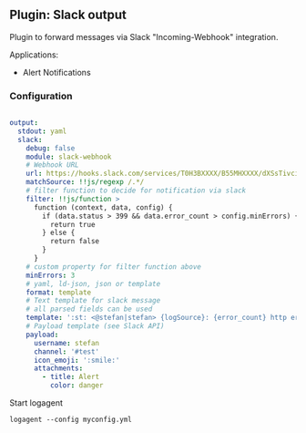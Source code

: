 ## Plugin: Slack output

Plugin to forward messages via Slack "Incoming-Webhook" integration.

Applications: 
- Alert Notifications

### Configuration

```yaml

output:
  stdout: yaml 
  slack:
    debug: false
    module: slack-webhook
    # Webhook URL
    url: https://hooks.slack.com/services/T0H3BXXXX/B55MHXXXX/dXSsTivciZACphXXXXXXXX
    matchSource: !!js/regexp /.*/
    # filter function to decide for notification via slack 
    filter: !!js/function > 
      function (context, data, config) {
        if (data.status > 399 && data.error_count > config.minErrors) {
          return true
        } else {
          return false
        }
      }
    # custom property for filter function above
    minErrors: 3
    # yaml, ld-json, json or template
    format: template
    # Text template for slack message
    # all parsed fields can be used
    template: ':st: <@stefan|stefan> {logSource}: {error_count} http errors "{status}"'
    # Payload template (see Slack API)
    payload:
      username: stefan
      channel: '#test'
      icon_emoji: ':smile:'
      attachments: 
        - title: Alert
          color: danger

```

Start logagent

```
logagent --config myconfig.yml
```

